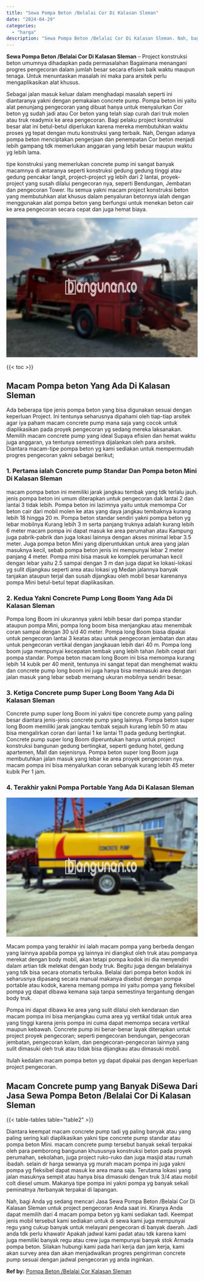 ```yaml
---
title: "Sewa Pompa Beton /Belalai Cor Di Kalasan Sleman"
date: "2024-04-29"
categories: 
  - "harga"
description: "Sewa Pompa Beton /Belalai Cor Di Kalasan Sleman. Nah, bagi Anda yg sedang mencari Jasa Sewa Pompa Beton /Belalai Cor Di Kalasan Sleman untuk project pengecor..."
---
```


**Sewa Pompa Beton /Belalai Cor Di Kalasan Sleman** – Project konstruksi beton umumnya dihadapkan pada permasalahan Bagaimana menangani progres pengecoran dalam jumlah besar secara efisien baik waktu maupun tenaga. Untuk menuntaskan masalah ini maka para arsitek perlu mengaplikasikan alat khusus.

Sebagai jalan masuk keluar dalam menghadapi masalah seperti ini diantaranya yakni dengan pemakaian concrete pump. Pompa beton ini yaitu alat penunjang pengecoran yang dibuat hanya untuk menyalurkan Cor beton yg sudah jadi atau Cor beton yang telah siap curah dari truk molen atau truk readymix ke area pengecoran. Bagi pelaku project konstruksi besar alat ini betul-betul diperlukan karena mereka membutuhkan waktu proses yg tepat dengan mutu konstruksi yang terbaik. Nah, Dengan adanya pompa beton menciptakan pengerjaan dan penempatan Cor beton menjadi lebih gampang tdk memerlukan anggaran yang lebih besar maupun waktu yg lebih lama.

tipe konstruksi yang memerlukan concrete pump ini sangat banyak macamnya di antaranya seperti konstruksi gedung gedung tinggi atau gedung pencakar langit, project-project yg lebih dari 2 lantai, proyek-project yang susah dilalui pengecoran nya, seperti Bendungan, Jembatan dan pengecoran Tower. Itu semua yakni macam project konstruksi beton yang membutuhkan alat khusus dalam penyaluran betonnya ialah dengan menggunakan alat pompa beton yang berfungsi untuk menekan beton cair ke area pengecoran secara cepat dan juga hemat biaya.

![Sewa Pompa Beton /Belalai Cor Di Kalasan Sleman](/images/sewa-concrete-pump-01.png)

{{< toc >}}

## Macam Pompa beton Yang Ada Di Kalasan Sleman

Ada beberapa tipe jenis pompa beton yang bisa digunakan sesuai dengan keperluan Project. Ini tentunya seharusnya dipahami oleh tiap-tiap arsitek agar iya paham macam concrete pump mana saja yang cocok untuk diaplikasikan pada proyek pengecoran yg sedang mereka laksanakan. Memilih macam concrete pump yang ideal Supaya efisien dan hemat waktu juga anggaran, ya tentunya semestinya dijalankan oleh para arsitek. Diantara macam-tipe pompa beton yg kami sediakan untuk mempermudah progres pengecoran yakni sebagai berikut;

### 1\. Pertama ialah Concrete pump Standar Dan Pompa beton Mini Di Kalasan Sleman

macam pompa beton ini memiliki jarak jangkau tembak yang tdk terlalu jauh. jenis pompa beton ini umum diterapkan untuk pengecoran dak lantai 2 dan lantai 3 tidak lebih. Pompa beton ini lazimnya yaitu untuk memompa Cor beton cair dari mobil molen ke atas yang daya jangkau tembaknya kurang lebih 18 hingga 20 m. Pompa beton standar sendiri yakni pompa beton yg lebar mobilnya Kurang lebih 3 m serta panjang truknya adalah kurang lebih 6 meter macam pompa ini dapat masuk ke area perumahan atau Kampung juga pabrik-pabrik dan juga lokasi lainnya dengan akses minimal lebar 3.5 meter. Juga pompa beton Mini yang diperuntukkan untuk area yang jalan masuknya kecil, sebab pompa beton jenis ini mempunyai lebar 2 meter panjang 4 meter. Pompa mini bisa masuk ke komplek perumahan kecil dengan lebar yaitu 2.5 sampai dengan 3 m dan juga dapat ke lokasi-lokasi yg sulit dijangkau seperti area atau lokasi yg Medan jalannya banyak tanjakan ataupun terjal dan susah dijangkau oleh mobil besar karenanya pompa Mini betul-betul tepat diaplikasikan.

### 2\. Kedua Yakni Concrete Pump Long Boom Yang Ada Di Kalasan Sleman

Pompa long Boom ini ukurannya yakni lebih besar dari pompa standar ataupun pompa Mini, pompa long boom bisa menjangkau atau menembak coran sampai dengan 30 s/d 40 meter. Pompa long Boom biasa dipakai untuk pengecoran lantai 3 keatas atau untuk pengecoran jembatan dan atau untuk pengecoran vertikal dengan jangkauan lebih dari 40 m. Pompa long boom juga mempunyai kecepatan tembak yang lebih tahan /lebih cepat dari pompa standar. Pompa beton macam long Boom ini bisa memompa kurang lebih 14 kubik per 40 menit, tentunya ini sangat tepat dan menghemat waktu dan concrete pump long boom ini juga hanya bisa memasuki area dengan jalan masuk yang lebar sebab memang ukuran mobilnya sendiri besar.

### 3\. Ketiga Concrete pump Super Long Boom Yang Ada Di Kalasan Sleman

Concrete pump super long Boom ini yakni tipe concrete pump yang paling besar diantara jenis-jenis concrete pump yang lainnya. Pompa beton super long Boom memiliki jarak jangkau tembak sejauh kurang lebih 50 m atau bisa mengalirkan coran dari lantai 1 ke lantai 11 pada gedung bertingkat. Concrete pump super long Boom diperuntukan hanya untuk project konstruksi bangunan gedung bertingkat, seperti gedung hotel, gedung apartemen, Mall dan sejenisnya. Pompa beton super long Boom juga membutuhkan jalan masuk yang lebar ke area proyek pengecoran nya. macam pompa ini bisa menyalurkan coran sebanyak kurang lebih 45 meter kubik Per 1 jam.

### 4\. Terakhir yakni Pompa Portable Yang Ada Di Kalasan Sleman

![Sewa Pompa Beton /Belalai Cor Di Kalasan Sleman](/images/sewa-concrete-pump-09.png)

Macam pompa yang terakhir ini ialah macam pompa yang berbeda dengan yang lainnya apabila pompa yg lainnya ini diangkut oleh truk atau pompanya merekat dengan body mobil, akan tetapi pompa kodok ini dia menyendiri dalam artian tdk melekat dengan body truk. Begitu juga dengan belalainya yang tdk bisa secara otomatis terbuka. Belalai dari pompa beton kodok ini seharusnya dipasang secara manual makanya disebut dengan pompa portable atau kodok, karena memang pompa ini yaitu pompa yang fleksibel pompa yg dapat dibawa kemana saja tanpa semestinya tergantung dengan body truk.

Pompa ini dapat dibawa ke area yang sulit dilalui oleh kendaraan dan macam pompa ini bisa menjangkau cuma area yg vertikal tidak untuk area yang tinggi karena jenis pompa ini cuma dapat memompa secara vertikal maupun kebawah. Concrete pump ini benar-benar layak diterapkan untuk project proyek pengecoran; seperti pengecoran bendungan, pengecoran jembatan, pengecoran kolam, dan pengecoran-pengecoran lainnya yang sulit dimasuki oleh truk atau tidak bisa dijangkau atau dimasuki mobil.

Itulah kedalam macam pompa beton yg dapat dipakai pas dengan keperluan project pengecoran.

## Macam Concrete pump yang Banyak DiSewa Dari Jasa Sewa Pompa Beton /Belalai Cor Di Kalasan Sleman

{{< table-tables table="table2" >}}

Diantara keempat macam concrete pump tadi yg paling banyak atau yang paling sering kali diaplikasikan yakni tipe concrete pump standar atau pompa beton Mini. macam concrete pump tersebut banyak sekali terpakai oleh para pemborong bangunan khususnya konstruksi beton pada proyek perumahan, sekolahan, juga project ruko-ruko dan juga masjid atau rumah ibadah. selain dr harga sewanya yg murah macam pompa ini juga yakni pompa yg fleksibel dapat masuk ke area mana saja. Terutama lokasi yang jalan masuknya sempit atau hanya bisa dimasuki dengan truk 3/4 atau mobil colt diesel umum. Makanya tipe pompa ini yakni pompa yg banyak sekali peminatnya /terbanyak terpakai di lapangan.

Nah, bagi Anda yg sedang mencari Jasa Sewa Pompa Beton /Belalai Cor Di Kalasan Sleman untuk project pengecoran Anda saat ini. Kiranya Anda dapat memilih dari 4 macam pompa beton yg kami sediakan tadi. Keempat jenis mobil tersebut kami sediakan untuk di sewa kami juga mempunyai regu yang cukup banyak untuk melayani pengecoran di banyak daerah. Jadi anda tdk perlu khawatir Apakah jadwal kami padat atau tdk karena kami juga memiliki banyak regu atau crew juga mempunyai banyak stok Armada pompa beton. Silakan hubungi kami pada hari kerja dan jam kerja, kami akan survey area dan akan menjadwalkan progres pengiriman concrete pump sesuai dengan jadwal pengecoran yg anda inginkan.

**Ref by:** [Pompa Beton /Belalai Cor Kalasan Sleman](https://id.wikipedia.org/wiki/Pompa)
